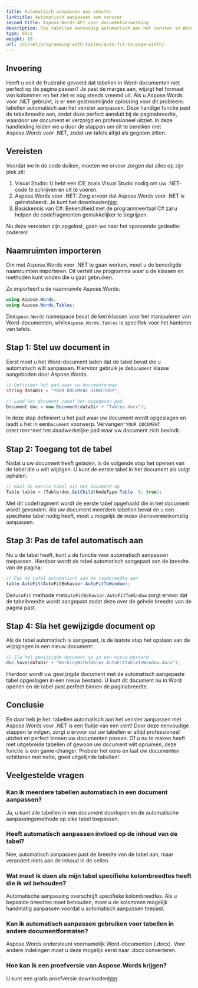 ```yaml
---
title: Automatisch aanpassen aan venster
linktitle: Automatisch aanpassen aan venster
second_title: Aspose.Words-API voor documentverwerking
description: Pas tabellen eenvoudig automatisch aan het venster in Word-documenten aan met behulp van Aspose.Words voor .NET met deze stapsgewijze handleiding. Perfect voor schonere, professionele documenten.
type: docs
weight: 10
url: /nl/net/programming-with-tables/auto-fit-to-page-width/
---
```

## Invoering

Heeft u ooit de frustratie gevoeld dat tabellen in Word-documenten niet perfect op de pagina passen? Je past de marges aan, wijzigt het formaat van kolommen en het ziet er nog steeds vreemd uit. Als u Aspose.Words voor .NET gebruikt, is er een gestroomlijnde oplossing voor dit probleem: tabellen automatisch aan het venster aanpassen. Deze handige functie past de tabelbreedte aan, zodat deze perfect aansluit bij de paginabreedte, waardoor uw document er verzorgd en professioneel uitziet. In deze handleiding leiden we u door de stappen om dit te bereiken met Aspose.Words voor .NET, zodat uw tafels altijd als gegoten zitten.

## Vereisten

Voordat we in de code duiken, moeten we ervoor zorgen dat alles op zijn plek zit:

1. Visual Studio: U hebt een IDE zoals Visual Studio nodig om uw .NET-code te schrijven en uit te voeren.
2.  Aspose.Words voor .NET: Zorg ervoor dat Aspose.Words voor .NET is geïnstalleerd. Je kunt het downloaden[hier](https://releases.aspose.com/words/net/).
3. Basiskennis van C#: Bekendheid met de programmeertaal C# zal u helpen de codefragmenten gemakkelijker te begrijpen.

Nu deze vereisten zijn opgelost, gaan we naar het spannende gedeelte: coderen!

## Naamruimten importeren

Om met Aspose.Words voor .NET te gaan werken, moet u de benodigde naamruimten importeren. Dit vertelt uw programma waar u de klassen en methoden kunt vinden die u gaat gebruiken.

Zo importeert u de naamruimte Aspose.Words:

```csharp
using Aspose.Words;
using Aspose.Words.Tables;
```

 De`Aspose.Words` namespace bevat de kernklassen voor het manipuleren van Word-documenten, while`Aspose.Words.Tables` is specifiek voor het hanteren van tafels.

## Stap 1: Stel uw document in

 Eerst moet u het Word-document laden dat de tabel bevat die u automatisch wilt aanpassen. Hiervoor gebruik je de`Document` klasse aangeboden door Aspose.Words.

```csharp
// Definieer het pad naar uw documentenmap
string dataDir = "YOUR DOCUMENT DIRECTORY";

// Laad het document vanaf het opgegeven pad
Document doc = new Document(dataDir + "Tables.docx");
```

 In deze stap definieert u het pad waar uw document wordt opgeslagen en laadt u het in een`Document` voorwerp. Vervangen`"YOUR DOCUMENT DIRECTORY"`met het daadwerkelijke pad waar uw document zich bevindt.

## Stap 2: Toegang tot de tabel

Nadat u uw document heeft geladen, is de volgende stap het openen van de tabel die u wilt wijzigen. U kunt de eerste tabel in het document als volgt ophalen:

```csharp
// Haal de eerste tabel uit het document op
Table table = (Table)doc.GetChild(NodeType.Table, 0, true);
```

Met dit codefragment wordt de eerste tabel opgehaald die in het document wordt gevonden. Als uw document meerdere tabellen bevat en u een specifieke tabel nodig heeft, moet u mogelijk de index dienovereenkomstig aanpassen.

## Stap 3: Pas de tafel automatisch aan

Nu u de tabel heeft, kunt u de functie voor automatisch aanpassen toepassen. Hierdoor wordt de tabel automatisch aangepast aan de breedte van de pagina:

```csharp
// Pas de tafel automatisch aan de raambreedte aan
table.AutoFit(AutoFitBehavior.AutoFitToWindow);
```

 De`AutoFit` methode met`AutoFitBehavior.AutoFitToWindow` zorgt ervoor dat de tabelbreedte wordt aangepast zodat deze over de gehele breedte van de pagina past.

## Stap 4: Sla het gewijzigde document op

Als de tabel automatisch is aangepast, is de laatste stap het opslaan van de wijzigingen in een nieuw document:

```csharp
// Sla het gewijzigde document op in een nieuw bestand
doc.Save(dataDir + "WorkingWithTables.AutoFitTableToWindow.docx");
```

Hierdoor wordt uw gewijzigde document met de automatisch aangepaste tabel opgeslagen in een nieuw bestand. U kunt dit document nu in Word openen en de tabel past perfect binnen de paginabreedte.

## Conclusie

En daar heb je het: tabellen automatisch aan het venster aanpassen met Aspose.Words voor .NET is een fluitje van een cent! Door deze eenvoudige stappen te volgen, zorgt u ervoor dat uw tabellen er altijd professioneel uitzien en perfect binnen uw documenten passen. Of u nu te maken heeft met uitgebreide tabellen of gewoon uw document wilt opruimen, deze functie is een game-changer. Probeer het eens en laat uw documenten schitteren met nette, goed uitgelijnde tabellen!

## Veelgestelde vragen

### Kan ik meerdere tabellen automatisch in een document aanpassen?  
Ja, u kunt alle tabellen in een document doorlopen en de automatische aanpassingsmethode op elke tabel toepassen.

### Heeft automatisch aanpassen invloed op de inhoud van de tabel?  
Nee, automatisch aanpassen past de breedte van de tabel aan, maar verandert niets aan de inhoud in de cellen.

### Wat moet ik doen als mijn tabel specifieke kolombreedtes heeft die ik wil behouden?  
Automatische aanpassing overschrijft specifieke kolombreedtes. Als u bepaalde breedtes moet behouden, moet u de kolommen mogelijk handmatig aanpassen voordat u automatisch aanpassen toepast.

### Kan ik automatisch aanpassen gebruiken voor tabellen in andere documentformaten?  
Aspose.Words ondersteunt voornamelijk Word-documenten (.docx). Voor andere indelingen moet u deze mogelijk eerst naar .docx converteren.

### Hoe kan ik een proefversie van Aspose.Words krijgen?  
 U kunt een gratis proefversie downloaden[hier](https://releases.aspose.com/).